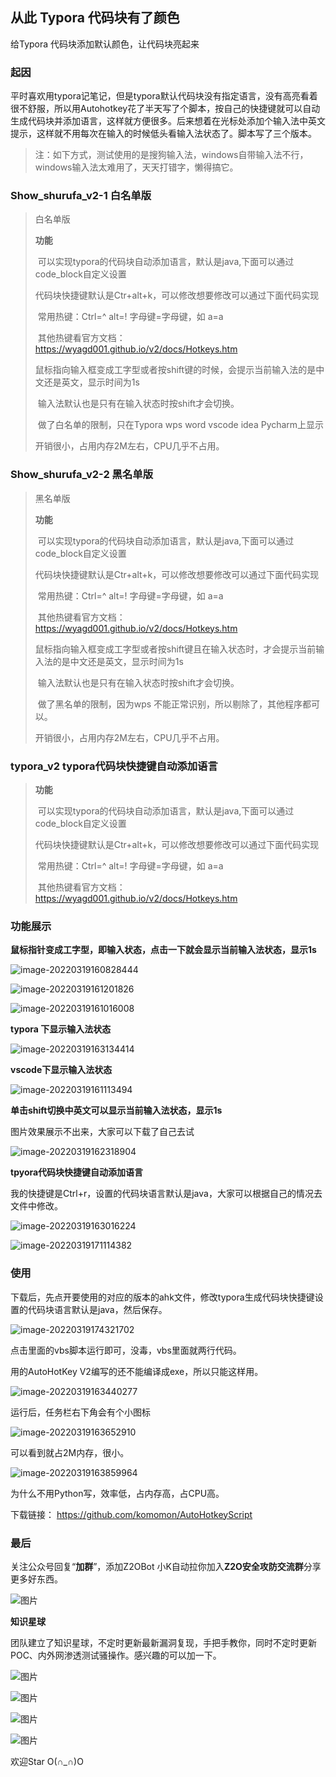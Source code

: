 

## 从此 Typora 代码块有了颜色

给Typora 代码块添加默认颜色，让代码块亮起来



### 起因

平时喜欢用typora记笔记，但是typora默认代码块没有指定语言，没有高亮看着很不舒服，所以用Autohotkey花了半天写了个脚本，按自己的快捷键就可以自动生成代码块并添加语言，这样就方便很多。后来想着在光标处添加个输入法中英文提示，这样就不用每次在输入的时候低头看输入法状态了。脚本写了三个版本。



> 注：如下方式，测试使用的是搜狗输入法，windows自带输入法不行，windows输入法太难用了，天天打错字，懒得搞它。



### Show_shurufa_v2-1 白名单版

> 白名单版
>
> **功能**
>
> ​	可以实现typora的代码块自动添加语言，默认是java,下面可以通过 code_block自定义设置
>
> ​	代码块快捷键默认是Ctr+alt+k，可以修改想要修改可以通过下面代码实现
>
> ​		常用热键：Ctrl=^ alt=! 字母键=字母键，如 a=a
>
> ​		其他热键看官方文档：https://wyagd001.github.io/v2/docs/Hotkeys.htm
>
> ​	鼠标指向输入框变成工字型或者按shift键的时候，会提示当前输入法的是中文还是英文，显示时间为1s
>
> ​	输入法默认也是只有在输入状态时按shift才会切换。
>
> ​	做了白名单的限制，只在Typora wps word vscode idea Pycharm上显示
>
> 开销很小，占用内存2M左右，CPU几乎不占用。

### Show_shurufa_v2-2 黑名单版

> 黑名单版
>
> **功能**
>
> ​	可以实现typora的代码块自动添加语言，默认是java,下面可以通过 code_block自定义设置
>
> ​	代码块快捷键默认是Ctr+alt+k，可以修改想要修改可以通过下面代码实现
>
> ​		常用热键：Ctrl=^ alt=! 字母键=字母键，如 a=a
>
> ​		其他热键看官方文档：https://wyagd001.github.io/v2/docs/Hotkeys.htm
>
> ​	鼠标指向输入框变成工字型或者按shift键且在输入状态时，才会提示当前输入法的是中文还是英文，显示时间为1s
>
> ​	输入法默认也是只有在输入状态时按shift才会切换。
>
> ​	做了黑名单的限制，因为wps 不能正常识别，所以剔除了，其他程序都可以。
>
> 开销很小，占用内存2M左右，CPU几乎不占用。



### typora_v2 typora代码块快捷键自动添加语言

> **功能**
>
> ​	可以实现typora的代码块自动添加语言，默认是java,下面可以通过 code_block自定义设置
>
> ​	代码块快捷键默认是Ctr+alt+k，可以修改想要修改可以通过下面代码实现
>
> ​		常用热键：Ctrl=^ alt=! 字母键=字母键，如 a=a
>
> ​		其他热键看官方文档：https://wyagd001.github.io/v2/docs/Hotkeys.htm





### 功能展示

**鼠标指针变成工字型，即输入状态，点击一下就会显示当前输入法状态，显示1s**

![image-20220319160828444](images/image-20220319160828444.png)

![image-20220319161201826](images/image-20220319161201826.png)

![image-20220319161016008](images/image-20220319161016008.png)

**typora 下显示输入法状态**

![image-20220319163134414](images/image-20220319163134414.png)

**vscode下显示输入法状态**

![image-20220319161113494](images/image-20220319161113494.png)

**单击shift切换中英文可以显示当前输入法状态，显示1s**

图片效果展示不出来，大家可以下载了自己去试

![image-20220319162318904](images/image-20220319162318904.png)



**tpyora代码块快捷键自动添加语言**

我的快捷键是Ctrl+r，设置的代码块语言默认是java，大家可以根据自己的情况去文件中修改。

![image-20220319163016224](images/image-20220319163016224.png)

![image-20220319171114382](images/image-20220319171114382.png)

### 使用

下载后，先点开要使用的对应的版本的ahk文件，修改typora生成代码块快捷键设置的代码块语言默认是java，然后保存。

![image-20220319174321702](images/image-20220319174321702.png)

点击里面的vbs脚本运行即可，没毒，vbs里面就两行代码。

用的AutoHotKey V2编写的还不能编译成exe，所以只能这样用。

![image-20220319163440277](images/image-20220319163440277.png)

运行后，任务栏右下角会有个小图标

![image-20220319163652910](images/image-20220319163652910.png)

可以看到就占2M内存，很小。

![image-20220319163859964](images/image-20220319163859964.png)



为什么不用Python写，效率低，占内存高，占CPU高。



下载链接： https://github.com/komomon/AutoHotkeyScript

### 最后

关注公众号回复“**加群**”，添加Z2OBot 小K自动拉你加入**Z2O安全攻防交流群**分享更多好东西。

![图片](images/640.png)

**知识星球**

团队建立了知识星球，不定时更新最新漏洞复现，手把手教你，同时不定时更新POC、内外网渗透测试骚操作。感兴趣的可以加一下。

![图片](images/640-16476797749971.png)

![图片](images/640-16476797749972.png)

![图片](images/640-16476797749973.png)

![图片](images/640-16476797749984.jpeg)



欢迎Star O(∩_∩)O



































